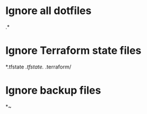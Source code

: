 # Ignore all dotfiles
.*

# Ignore Terraform state files
*.tfstate
*.tfstate.*
.terraform/

# Ignore backup files
*~

